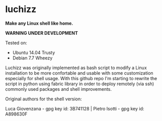 luchizz
=======

**Make any Linux shell like home.**

**WARNING UNDER DEVELOPMENT**

Tested on:
 - Ubuntu 14.04 Trusty
 - Debian 7.7 Wheezy

Luchizz was originally implemented as bash script to modify a Linux
installation to be more confortable and usable with some customization
especially for shell usage.
With this github repo I'm starting to rewrite the script in python using fabric
library in order to deploy remotely (via ssh) commonly used packages and shell
improvements.

Original authors for the shell version:

Luca Giovenzana - gpg key id: 3B741128  |  Pietro Isotti - gpg key id: A898630F

